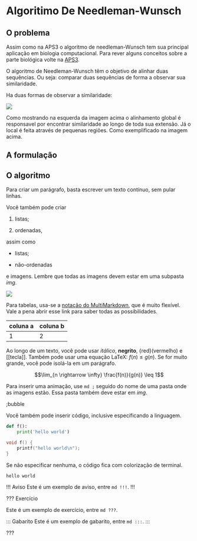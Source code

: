 Algoritimo De Needleman-Wunsch
======

O problema 
---------

Assim como na APS3 o algoritmo de needleman-Wunsch tem sua principal aplicação em biologia computacional. Para rever alguns conceitos sobre a parte biológica volte na [APS3](https://ensino.hashi.pro.br/desprog/aps3/index.html).

O algoritmo de Needleman-Wunsch têm o objetivo de alinhar duas sequências. Ou seja: comparar duas sequências de forma a observar sua similaridade. 

Ha duas formas de observar a similaridade:

 ![](Capture.PNG)

Como mostrando na esquerda da imagem acima o alinhamento global é responsavel por encontrar similaridade ao longo de toda sua extensão. Já o local é feita através de pequenas regiões. Como exemplificado na imagem acima. 

A formulação
---------

O algoritmo
---------

Para criar um parágrafo, basta escrever um texto contínuo, sem pular linhas.

Você também pode criar

1. listas;

2. ordenadas,

assim como

* listas;

* não-ordenadas

e imagens. Lembre que todas as imagens devem estar em uma subpasta *img*.

![](logo.png)

Para tabelas, usa-se a [notação do
MultiMarkdown](https://fletcher.github.io/MultiMarkdown-6/syntax/tables.html),
que é muito flexível. Vale a pena abrir esse link para saber todas as
possibilidades.

| coluna a | coluna b |
|----------|----------|
| 1        | 2        |

Ao longo de um texto, você pode usar *itálico*, **negrito**, {red}(vermelho) e
[[tecla]]. Também pode usar uma equação LaTeX: $f(n) \leq g(n)$. Se for muito
grande, você pode isolá-la em um parágrafo.

$$\lim_{n \rightarrow \infty} \frac{f(n)}{g(n)} \leq 1$$

Para inserir uma animação, use `md ;` seguido do nome de uma pasta onde as
imagens estão. Essa pasta também deve estar em *img*.

;bubble

Você também pode inserir código, inclusive especificando a linguagem.

``` py
def f():
    print('hello world')
```

``` c
void f() {
    printf("hello world\n");
}
```

Se não especificar nenhuma, o código fica com colorização de terminal.

```
hello world
```


!!! Aviso
Este é um exemplo de aviso, entre `md !!!`.
!!!


??? Exercício

Este é um exemplo de exercício, entre `md ???`.

::: Gabarito
Este é um exemplo de gabarito, entre `md :::`.
:::

???
